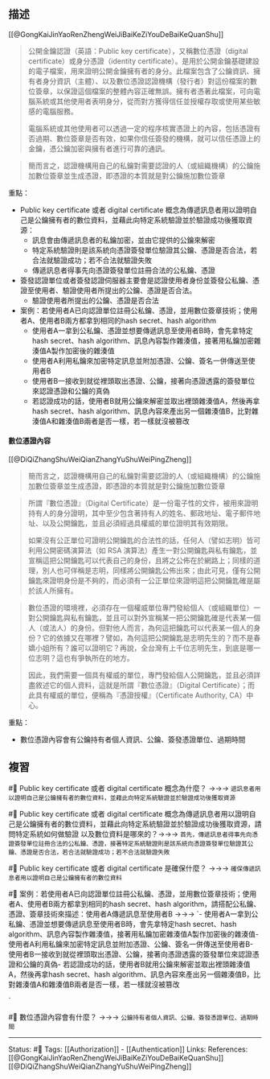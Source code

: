 ## 描述


[[@GongKaiJinYaoRenZhengWeiJiBaiKeZiYouDeBaiKeQuanShu]]
> 公開金鑰認證（英語：Public key certificate），又稱數位憑證（digital certificate）或身分憑證（identity certificate）。是用於公開金鑰基礎建設的電子檔案，用來證明公開金鑰擁有者的身分。此檔案包含了公鑰資訊、擁有者身分資訊（主體）、以及數位憑證認證機構（發行者）對這份檔案的數位簽章，以保證這個檔案的整體內容正確無誤。擁有者憑著此檔案，可向電腦系統或其他使用者表明身分，從而對方獲得信任並授權存取或使用某些敏感的電腦服務。
> 
> 電腦系統或其他使用者可以透過一定的程序核實憑證上的內容，包括憑證有否過期、數位簽章是否有效，如果你信任簽發的機構，就可以信任憑證上的金鑰，憑公鑰加密與擁有者進行可靠的通訊。

> 簡而言之，認證機構用自己的私鑰對需要認證的人（或組織機構）的公鑰施加數位簽章並生成憑證，即憑證的本質就是對公鑰施加數位簽章

重點：

- Public key certificate 或者 digital certificate 概念為傳遞訊息者用以證明自己是公鑰擁有者的數位資料，並藉此向特定系統驗證並於驗證成功後獲取資源：
	- 訊息會由傳遞訊息者的私鑰加密，並由它提供的公鑰來解密
	- 特定系統驗證則是該系統向憑證簽發單位驗證其公鑰、憑證是否合法，若合法就驗證成功；若不合法就驗證失敗
	- 傳遞訊息者得事先向憑證簽發單位註冊合法的公私鑰、憑證
- 簽發認證單位或者簽發認證伺服器主要會是認證使用者身份並簽發公私鑰、憑證至使用者、驗證使用者所提出的公鑰、憑證是否合法。
	- 驗證使用者所提出的公鑰、憑證是否合法
- 案例：若使用者A已向認證單位註冊公私鑰、憑證，並用數位簽章技術；使用者A、使用者B兩方都拿到相同的hash secret、hash algorithm
	- 使用者A一拿到公私鑰、憑證並想要傳遞訊息至使用者B時，會先拿特定hash secret、hash algorithm、訊息內容製作雜湊值，接著用私鑰加密雜湊值A製作加密後的雜湊值
	- 使用者A利用私鑰來加密特定訊息並附加憑證、公鑰、簽名一併傳送至使用者B
	- 使用者B一接收到就從裡頭取出憑證、公鑰，接著向憑證透露的簽發單位來認證憑證和公鑰的真偽
	- 若認證成功的話，使用者B就用公鑰來解密並取出裡頭雜湊值A，然後再拿hash secret、hash algorithm、訊息內容來產出另一個雜湊值B，比對雜湊值A和雜湊值B兩者是否一樣，若一樣就沒被篡改


#### 數位憑證內容

[[@DiQiZhangShuWeiQianZhangYuShuWeiPingZheng]]
> 簡而言之，認證機構用自己的私鑰對需要認證的人（或組織機構）的公鑰施加數位簽章並生成憑證，即憑證的本質就是對公鑰施加數位簽章


> 所謂『數位憑證』（Digital Certificate）是一份電子性的文件，被用來證明持有人的身分證明，其中至少包含著持有人的姓名、郵政地址、電子郵件地址、以及公開鑰匙，並且必須經過具權威的單位證明其有效期限。
> 
> 如果沒有公正單位可證明公開鑰匙的合法性的話，任何人（譬如志明）皆可利用公開密碼演算法（如 RSA 演算法）產生一對公開鑰匙與私有鑰匙，並宣稱這把公開鑰匙可以代表自己的身份，且將之公佈在於網路上；同樣的道理，別人也可佯稱是志明，同樣將公開鑰匙公佈出來；由此可見，僅有公開鑰匙來證明身份是不夠的，而必須有一公正單位來證明這把公開鑰匙確是屬於該人所擁有。

> 數位憑證的環境裡，必須存在一個權威單位專門發給個人（或組織單位）一對公開鑰匙與私有鑰匙，並且可以對外宣稱某一把公開鑰匙確是代表某一個人（或法人）的身份。但對他人而言，為何這把鑰匙可以代表某一個人的身份？它的依據又在哪裡？譬如，為何這把公開鑰匙是志明先生的？而不是春嬌小姐所有？誰可以證明它？再說，全台灣有上千位志明先生，到底是哪一位志明？這也有爭執所在的地方。
> 
> 因此，我們需要一個具有權威的單位，專門發給個人公開鑰匙，並且必須詳盡敘述它的個人資料，這就是所謂『數位憑證』（Digital Certificate）；而此具有權威的單位，便稱為『憑證授權』（Certificate Authority, CA）中心。


重點：

- 數位憑證內容會有公鑰持有者個人資訊、公鑰、簽發憑證單位、過期時間



## 複習

#🧠 Public key certificate 或者 digital certificate 概念為什麼？ ->->-> `遞訊息者用以證明自己是公鑰擁有者的數位資料，並藉此向特定系統驗證並於驗證成功後獲取資源`
<!--SR:!2023-06-05,78,230-->

#🧠 Public key certificate 或者 digital certificate 概念為傳遞訊息者用以證明自己是公鑰擁有者的數位資料，並藉此向特定系統驗證並於驗證成功後獲取資源，請問特定系統如何做驗證 以及數位資料是哪來的？->->-> `首先，傳遞訊息者得事先向憑證簽發單位註冊合法的公私鑰、憑證，接著特定系統驗證則是該系統向憑證簽發單位驗證其公鑰、憑證是否合法，若合法就驗證成功；若不合法就驗證失敗`
<!--SR:!2023-06-09,32,230-->

#🧠 Public key certificate 或者 digital certificate 是確保什麼？ ->->-> `確保傳遞訊息者用以證明自己是公鑰擁有者的數位資料`
<!--SR:!2023-07-06,61,210-->

#🧠 案例：若使用者A已向認證單位註冊公私鑰、憑證，並用數位簽章技術；使用者A、使用者B兩方都拿到相同的hash secret、hash algorithm，請搭配公私鑰、憑證、簽章技術來描述：使用者A傳遞訊息至使用者B ->->-> `- 使用者A一拿到公私鑰、憑證並想要傳遞訊息至使用者B時，會先拿特定hash secret、hash algorithm、訊息內容製作雜湊值，接著用私鑰加密雜湊值A製作加密後的雜湊值- 使用者A利用私鑰來加密特定訊息並附加憑證、公鑰、簽名一併傳送至使用者B- 使用者B一接收到就從裡頭取出憑證、公鑰，接著向憑證透露的簽發單位來認證憑證和公鑰的真偽- 若認證成功的話，使用者B就用公鑰來解密並取出裡頭雜湊值A，然後再拿hash secret、hash algorithm、訊息內容來產出另一個雜湊值B，比對雜湊值A和雜湊值B兩者是否一樣，若一樣就沒被篡改
<!--SR:!2023-06-30,100,250-->
`


#🧠 數位憑證內容會有什麼？ ->->-> `公鑰持有者個人資訊、公鑰、簽發憑證單位、過期時間`
<!--SR:!2023-05-07,23,210-->





---
Status: #🌱 
Tags:
[[Authorization]] - [[Authentication]]
Links:
References:
[[@GongKaiJinYaoRenZhengWeiJiBaiKeZiYouDeBaiKeQuanShu]]
[[@DiQiZhangShuWeiQianZhangYuShuWeiPingZheng]]